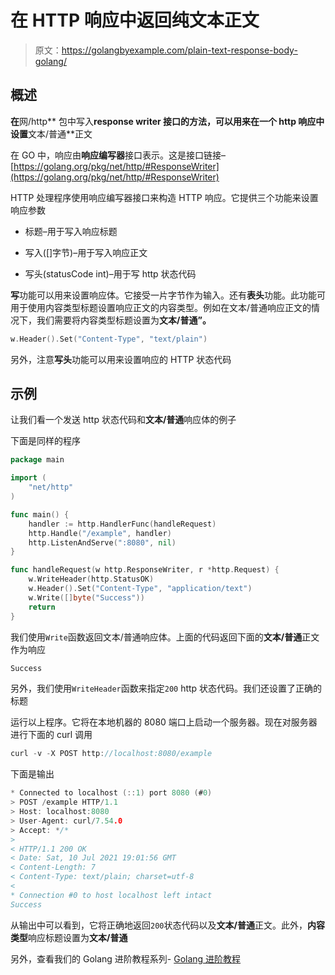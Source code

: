 # 在 HTTP 响应中返回纯文本正文

> 原文：<https://golangbyexample.com/plain-text-response-body-golang/>

## **概述**

**在**网/http** 包中写入**response writer 接口的方法，可以用来在一个 http 响应中设置**文本/普通**正文

在 GO 中，响应由**响应编写器**接口表示。这是接口链接–[https://golang.org/pkg/net/http/#ResponseWriter](https://golang.org/pkg/net/http/#ResponseWriter)

HTTP 处理程序使用响应编写器接口来构造 HTTP 响应。它提供三个功能来设置响应参数

*   标题–用于写入响应标题

*   写入([]字节)–用于写入响应正文

*   写头(statusCode int)–用于写 http 状态代码

**写**功能可以用来设置响应体。它接受一片字节作为输入。还有**表头**功能。此功能可用于使用内容类型标题设置响应正文的内容类型。例如在文本/普通响应正文的情况下，我们需要将内容类型标题设置为**文本/普通”。**

```go
w.Header().Set("Content-Type", "text/plain")
```

另外，注意**写头**功能可以用来设置响应的 HTTP 状态代码

## **示例**

让我们看一个发送 http 状态代码和**文本/普通**响应体的例子

下面是同样的程序

```go
package main

import (
	"net/http"
)

func main() {
	handler := http.HandlerFunc(handleRequest)
	http.Handle("/example", handler)
	http.ListenAndServe(":8080", nil)
}

func handleRequest(w http.ResponseWriter, r *http.Request) {
	w.WriteHeader(http.StatusOK)
	w.Header().Set("Content-Type", "application/text")
	w.Write([]byte("Success"))
	return
}
```

我们使用`Write`函数返回文本/普通响应体。上面的代码返回下面的**文本/普通**正文作为响应

```go
Success
```

另外，我们使用`WriteHeader`函数来指定`200` http 状态代码。我们还设置了正确的标题

运行以上程序。它将在本地机器的 8080 端口上启动一个服务器。现在对服务器进行下面的 curl 调用

```go
curl -v -X POST http://localhost:8080/example
```

下面是输出

```go
* Connected to localhost (::1) port 8080 (#0)
> POST /example HTTP/1.1
> Host: localhost:8080
> User-Agent: curl/7.54.0
> Accept: */*
> 
< HTTP/1.1 200 OK
< Date: Sat, 10 Jul 2021 19:01:56 GMT
< Content-Length: 7
< Content-Type: text/plain; charset=utf-8
< 
* Connection #0 to host localhost left intact
Success
```

从输出中可以看到，它将正确地返回`200`状态代码以及**文本/普通**正文。此外，**内容类型**响应标题设置为**文本/普通**

另外，查看我们的 Golang 进阶教程系列- [Golang 进阶教程](https://golangbyexample.com/golang-comprehensive-tutorial/)